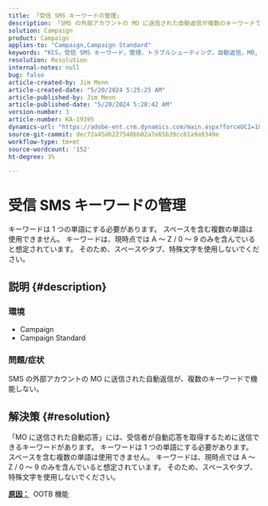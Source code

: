 ```yaml
---
title: 「受信 SMS キーワードの管理」
description: 「SMS の外部アカウントの MO に送信された自動返信が複数のキーワードで機能しない仕組みを説明します。」
solution: Campaign
product: Campaign
applies-to: "Campaign,Campaign Standard"
keywords: "KCS，受信 SMS キーワード，管理，トラブルシューティング，自動返信，MO, OOTB"
resolution: Resolution
internal-notes: null
bug: false
article-created-by: Jim Menn
article-created-date: "5/20/2024 5:25:25 AM"
article-published-by: Jim Menn
article-published-date: "5/20/2024 5:28:42 AM"
version-number: 3
article-number: KA-19395
dynamics-url: "https://adobe-ent.crm.dynamics.com/main.aspx?forceUCI=1&pagetype=entityrecord&etn=knowledgearticle&id=d8807459-6916-ef11-9f8a-6045bd006268"
source-git-commit: dec72a45d6227548bb02a7e65b39cc81a9a9349e
workflow-type: tm+mt
source-wordcount: '152'
ht-degree: 3%

---
```


# 受信 SMS キーワードの管理


キーワードは 1 つの単語にする必要があります。 スペースを含む複数の単語は使用できません。 キーワードは、現時点では A ～ Z / 0 ～ 9 のみを含んでいると想定されています。 そのため、スペースやタブ、特殊文字を使用しないでください。

## 説明 {#description}


### <b>環境</b>

- Campaign
- Campaign Standard




### <b>問題/症状</b>

SMS の外部アカウントの MO に送信された自動返信が、複数のキーワードで機能しない。


## 解決策 {#resolution}


「MO に送信された自動応答」には、受信者が自動応答を取得するために送信できるキーワードがあります。 キーワードは 1 つの単語にする必要があります。 スペースを含む複数の単語は使用できません。 キーワードは、現時点では A ～ Z / 0 ～ 9 のみを含んでいると想定されています。 そのため、スペースやタブ、特殊文字を使用しないでください。

<b><u>原因：</u></b>  OOTB 機能


